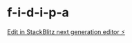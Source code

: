 # f-i-d-i-p-a

[Edit in StackBlitz next generation editor ⚡️](https://stackblitz.com/~/github.com/Alphonseaaron/f-i-d-i-p-a)